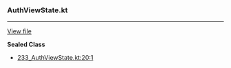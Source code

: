 ### AuthViewState.kt
---
[View file](../files/233_AuthViewState.kt)

**Sealed Class**

 - [233_AuthViewState.kt:20:1](../files/233_AuthViewState.kt#L20)
